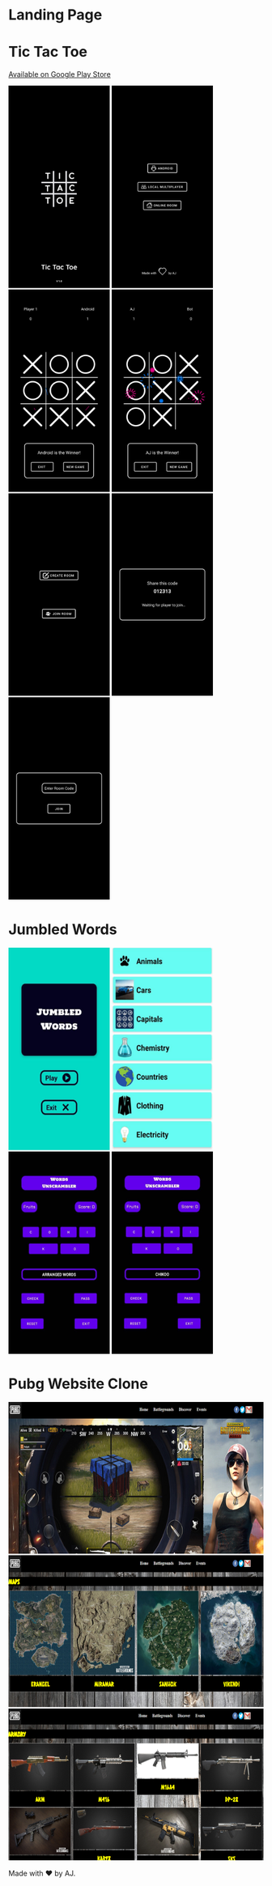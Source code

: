 # Landing Page

# Tic Tac Toe

[Available on Google Play Store](https://play.google.com/store/apps/details?id=com.crazzzydev.tictactoe)

<img src="https://github.com/AshutoshAJ/ProjectScreenshots/blob/master/Tic%20Tac%20Toe/Tic%20Tac%20Toe%20Splash.jpg" width="200px" height="400px">  
<img src="https://github.com/AshutoshAJ/ProjectScreenshots/blob/master/Tic%20Tac%20Toe/Tic%20Tac%20Toe%20Home.jpg" width="200px" height="400px">  
<img src="https://github.com/AshutoshAJ/ProjectScreenshots/blob/master/Tic%20Tac%20Toe/Tic%20Tac%20Toe%20PVA.jpg" width="200px" height="400px">  
<img src="https://github.com/AshutoshAJ/ProjectScreenshots/blob/master/Tic%20Tac%20Toe/Tic%20Tac%20Toe%20Local.jpg" width="200px" height="400px">  
<img src="https://github.com/AshutoshAJ/ProjectScreenshots/blob/master/Tic%20Tac%20Toe/Tic%20Tac%20Toe%20Online%20Room.jpg" width="200px" height="400px">  
<img src="https://github.com/AshutoshAJ/ProjectScreenshots/blob/master/Tic%20Tac%20Toe/Tic%20Tac%20Toe%20Create%20Room.jpg" width="200px" height="400px">  
<img src="https://github.com/AshutoshAJ/ProjectScreenshots/blob/master/Tic%20Tac%20Toe/Tic%20Tac%20Toe%20Join%20Room.jpg" width="200px" height="400px">  


# Jumbled Words

<img src="https://github.com/AshutoshAJ/ProjectScreenshots/blob/master/JumbledWords/Launcher.png" width="200px" height="400px">
<img src="https://github.com/AshutoshAJ/ProjectScreenshots/blob/master/JumbledWords/Categories.png" width="200px" height="400px">
<img src="https://github.com/AshutoshAJ/ProjectScreenshots/blob/master/JumbledWords/GameNotPlayed.png" width="200px" height="400px">
<img src="https://github.com/AshutoshAJ/ProjectScreenshots/blob/master/JumbledWords/GamePlayed.png" width="200px" height="400px">

# Pubg Website Clone

<img src="https://github.com/AshutoshAJ/ProjectScreenshots/blob/master/PubgWebsite/Home.PNG" width="600px" height="300px">
<img src="https://github.com/AshutoshAJ/ProjectScreenshots/blob/master/PubgWebsite/Battlegrounds.PNG" width="600px" height="300px">
<img src="https://github.com/AshutoshAJ/ProjectScreenshots/blob/master/PubgWebsite/Discover.PNG" width="600px" height="300px">

Made with ❤️ by AJ.
